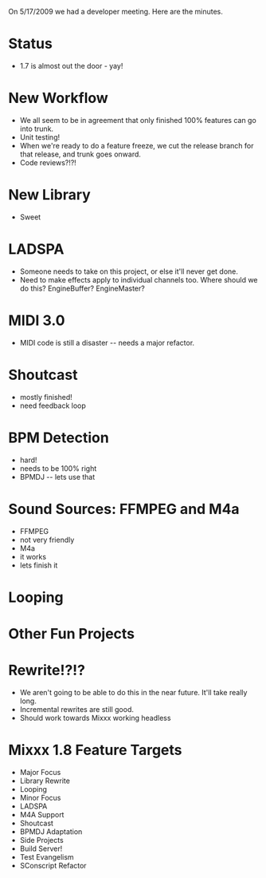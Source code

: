 On 5/17/2009 we had a developer meeting. Here are the minutes.

# Status

  - 1.7 is almost out the door - yay\!

# New Workflow

  - We all seem to be in agreement that only finished 100% features can
    go into trunk.
  - Unit testing\!
  - When we're ready to do a feature freeze, we cut the release branch
    for that release, and trunk goes onward.
  - Code reviews?\!?\!

# New Library

  - Sweet

# LADSPA

  - Someone needs to take on this project, or else it'll never get done.
  - Need to make effects apply to individual channels too. Where should
    we do this? EngineBuffer? EngineMaster?

# MIDI 3.0

  - MIDI code is still a disaster -- needs a major refactor. 

# Shoutcast

  - mostly finished\!
  - need feedback loop

# BPM Detection

  - hard\! 
  - needs to be 100% right
  - BPMDJ -- lets use that

# Sound Sources: FFMPEG and M4a

  - FFMPEG 
  - not very friendly
  - M4a 
  - it works
  - lets finish it

# Looping

# Other Fun Projects

# Rewrite\!?\!?

  - We aren't going to be able to do this in the near future. It'll take
    really long. 
  - Incremental rewrites are still good.
  - Should work towards Mixxx working headless

# Mixxx 1.8 Feature Targets

  - Major Focus
  - Library Rewrite
  - Looping
  - Minor Focus
  - LADSPA
  - M4A Support
  - Shoutcast
  - BPMDJ Adaptation
  - Side Projects
  - Build Server\!
  - Test Evangelism
  - SConscript Refactor

